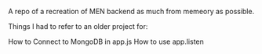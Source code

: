 A repo of a recreation of MEN backend as much from memeory as possible.

Things I had to refer to an older project for:

How to Connect to MongoDB in app.js
How to use app.listen